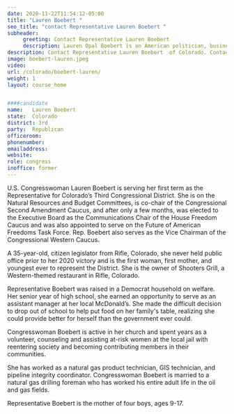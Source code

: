 ```yaml
---
date: 2020-11-22T11:54:12-05:00
title: "Lauren Boebert "
seo_title: "contact Representative Lauren Boebert "
subheader:
     greeting: Contact Representative Lauren Boebert  
     description: Lauren Opal Boebert is an American politician, businesswoman, and gun-rights activist serving as the U.S. Representative for Colorado's 3rd congressional district. She is the first woman to represent Colorado’s 3rd Congressional district in Congress.
description: Contact Representative Lauren Boebert  of Colorado. Contact information for Lauren Boebert  includes email address, phone number, and mailing address.
image: boebert-lauren.jpeg
video: 
url: /colorado/boebert-lauren/
weight: 1
layout: course_home


####candidate
name:	Lauren Boebert 
state:	Colorado
district: 3rd
party:	Republican
officeroom:	
phonenumber:	
emailaddress:	
website:	
role: congress
inoffice: former
---
```


U.S. Congresswoman Lauren Boebert is serving her first term as the Representative for Colorado’s Third Congressional District. She is on the Natural Resources and Budget Committees, is co-chair of the Congressional Second Amendment Caucus, and after only a few months, was elected to the Executive Board as the Communications Chair of the House Freedom Caucus and was also appointed to serve on the Future of American Freedoms Task Force. Rep. Boebert also serves as the Vice Chairman of the Congressional Western Caucus.

A 35-year-old, citizen legislator from Rifle, Colorado, she never held public office prior to her 2020 victory and is the first woman, first mother, and youngest ever to represent the District. She is the owner of Shooters Grill, a Western-themed restaurant in Rifle, Colorado.

Representative Boebert was raised in a Democrat household on welfare. Her senior year of high school, she earned an opportunity to serve as an assistant manager at her local McDonald’s. She made the difficult decision to drop out of school to help put food on her family's table, realizing she could provide better for herself than the government ever could.

Congresswoman Boebert is active in her church and spent years as a volunteer, counseling and assisting at-risk women at the local jail with reentering society and becoming contributing members in their communities.

She has worked as a natural gas product technician, GIS technician, and pipeline integrity coordinator. Congresswoman Boebert is married to a natural gas drilling foreman who has worked his entire adult life in the oil and gas fields.

Representative Boebert is the mother of four boys, ages 9-17.